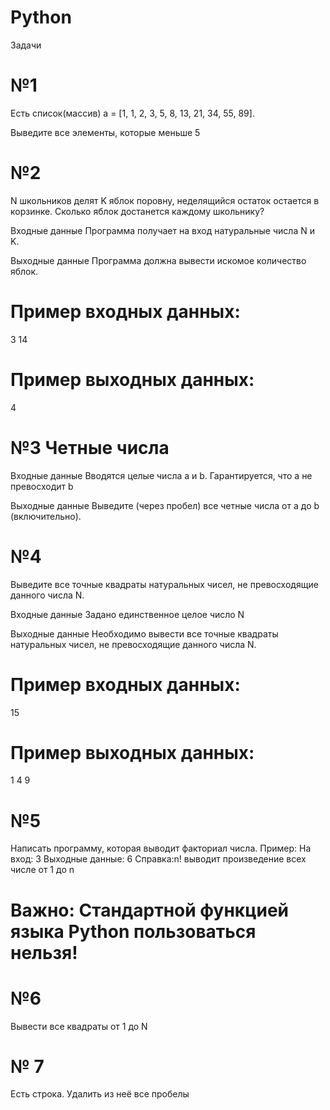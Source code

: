 # Python

 Задачи

# №1
Есть список(массив) a = [1, 1, 2, 3, 5, 8, 13, 21, 34, 55, 89].

Выведите все элементы, которые меньше 5

# №2
N школьников делят K яблок поровну, неделящийся остаток остается в корзинке. Сколько яблок достанется каждому школьнику?

Входные данные
Программа получает на вход натуральные числа N и K.

Выходные данные
Программа должна вывести искомое количество яблок.
# Пример входных данных:
3
14
# Пример выходных данных:
4

# №3 Четные числа
Входные данные
Вводятся целые числа a и b. Гарантируется, что a не превосходит b

Выходные данные
Выведите (через пробел) все четные числа от a до b (включительно).

# №4
Выведите все точные квадраты натуральных чисел, не превосходящие данного числа N.

Входные данные
Задано единственное целое число N

Выходные данные
Необходимо вывести  все точные квадраты натуральных чисел, не превосходящие данного числа N.
# Пример входных данных:
15
# Пример выходных данных:
1
4
9

# №5
Написать программу, которая выводит факториал числа.
Пример:
На вход: 3
Выходные данные: 6
Справка:n!  выводит произведение всех числе от 1 до n
# Важно: Стандартной функцией языка Python пользоваться нельзя!
# №6
Вывести все квадраты  от 1 до N
# № 7  
Есть строка. Удалить из неё все пробелы
